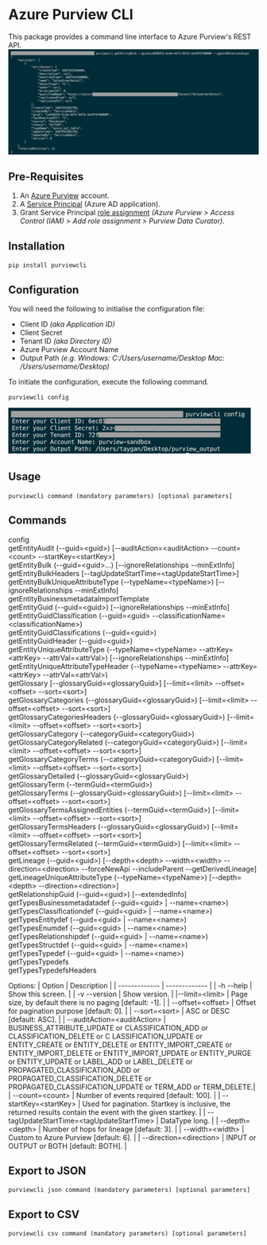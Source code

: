 # Azure Purview CLI
This package provides a command line interface to Azure Purview's REST API.  
![purviewcli](doc/image/purviewcli_example.png)

## Pre-Requisites
1. An [Azure Purview](https://docs.microsoft.com/en-us/azure/purview/create-catalog-portal) account.
2. A [Service Principal](https://docs.microsoft.com/en-us/azure/purview/tutorial-using-rest-apis#create-a-service-principal-application) (Azure AD application). 
3. Grant Service Principal [role assignment](https://docs.microsoft.com/en-us/azure/purview/tutorial-using-rest-apis#configure-your-catalog-to-trust-the-service-principal-application) *(Azure Purview > Access Control (IAM) > Add role assignment > Purview Data Curator)*.

## Installation
```
pip install purviewcli
```

## Configuration
You will need the following to initialise the configuration file:
* Client ID *(aka Application ID)*
* Client Secret
* Tenant ID *(aka Directory ID)*
* Azure Purview Account Name
* Output Path *(e.g. Windows: C:/Users/username/Desktop Mac: /Users/username/Desktop)*

To initiate the configuration, execute the following command.
```
purviewcli config
```
![config](doc/image/purviewcli_config.png)

## Usage
```
purviewcli command (mandatory parameters) [optional parameters]
```

## Commands
  config  
  getEntityAudit (--guid=&lt;guid&gt;) [--auditAction=&lt;auditAction&gt; --count=&lt;count&gt; --startKey=&lt;startKey&gt;]  
  getEntityBulk (--guid=&lt;guid&gt;...) [--ignoreRelationships --minExtInfo]  
  getEntityBulkHeaders [--tagUpdateStartTime=&lt;tagUpdateStartTime&gt;]  
  getEntityBulkUniqueAttributeType (--typeName=&lt;typeName&gt;) [--ignoreRelationships --minExtInfo]  
  getEntityBusinessmetadataImportTemplate  
  getEntityGuid (--guid=&lt;guid&gt;) [--ignoreRelationships --minExtInfo]  
  getEntityGuidClassification (--guid=&lt;guid&gt; --classificationName=&lt;classificationName&gt;)  
  getEntityGuidClassifications (--guid=&lt;guid&gt;)  
  getEntityGuidHeader (--guid=&lt;guid&gt;)  
  getEntityUniqueAttributeType (--typeName=&lt;typeName&gt; --attrKey=&lt;attrKey&gt; --attrVal=&lt;attrVal&gt;) [--ignoreRelationships --minExtInfo]  
  getEntityUniqueAttributeTypeHeader (--typeName=&lt;typeName&gt; --attrKey=&lt;attrKey&gt; --attrVal=&lt;attrVal&gt;)  
  getGlossary [--glossaryGuid=&lt;glossaryGuid&gt;] [--limit=&lt;limit&gt; --offset=&lt;offset&gt; --sort=&lt;sort&gt;]  
  getGlossaryCategories (--glossaryGuid=&lt;glossaryGuid&gt;) [--limit=&lt;limit&gt; --offset=&lt;offset&gt; --sort=&lt;sort&gt;]  
  getGlossaryCategoriesHeaders (--glossaryGuid=&lt;glossaryGuid&gt;) [--limit=&lt;limit&gt; --offset=&lt;offset&gt; --sort=&lt;sort&gt;]  
  getGlossaryCategory (--categoryGuid=&lt;categoryGuid&gt;)  
  getGlossaryCategoryRelated (--categoryGuid=&lt;categoryGuid&gt;) [--limit=&lt;limit&gt; --offset=&lt;offset&gt; --sort=&lt;sort&gt;]  
  getGlossaryCategoryTerms (--categoryGuid=&lt;categoryGuid&gt;) [--limit=&lt;limit&gt; --offset=&lt;offset&gt; --sort=&lt;sort&gt;]  
  getGlossaryDetailed (--glossaryGuid=&lt;glossaryGuid&gt;)  
  getGlossaryTerm (--termGuid=&lt;termGuid&gt;)  
  getGlossaryTerms (--glossaryGuid=&lt;glossaryGuid&gt;) [--limit=&lt;limit&gt; --offset=&lt;offset&gt; --sort=&lt;sort&gt;]  
  getGlossaryTermsAssignedEntities (--termGuid=&lt;termGuid&gt;) [--limit=&lt;limit&gt; --offset=&lt;offset&gt; --sort=&lt;sort&gt;]  
  getGlossaryTermsHeaders (--glossaryGuid=&lt;glossaryGuid&gt;) [--limit=&lt;limit&gt; --offset=&lt;offset&gt; --sort=&lt;sort&gt;]  
  getGlossaryTermsRelated (--termGuid=&lt;termGuid&gt;) [--limit=&lt;limit&gt; --offset=&lt;offset&gt; --sort=&lt;sort&gt;]  
  getLineage (--guid=&lt;guid&gt;) [--depth=&lt;depth&gt; --width=&lt;width&gt; --direction=&lt;direction&gt; --forceNewApi --includeParent --getDerivedLineage]  
  getLineageUniqueAttributeType (--typeName=&lt;typeName&gt;) [--depth=&lt;depth&gt; --direction=&lt;direction&gt;]  
  getRelationshipGuid (--guid=&lt;guid&gt;) [--extendedInfo]  
  getTypesBusinessmetadatadef (--guid=&lt;guid&gt; | --name=&lt;name&gt;)  
  getTypesClassificationdef (--guid=&lt;guid&gt; | --name=&lt;name&gt;)  
  getTypesEntitydef (--guid=&lt;guid&gt; | --name=&lt;name&gt;)  
  getTypesEnumdef (--guid=&lt;guid&gt; | --name=&lt;name&gt;)  
  getTypesRelationshipdef (--guid=&lt;guid&gt; | --name=&lt;name&gt;)  
  getTypesStructdef (--guid=&lt;guid&gt; | --name=&lt;name&gt;)  
  getTypesTypedef (--guid=&lt;guid&gt; | --name=&lt;name&gt;)  
  getTypesTypedefs  
  getTypesTypedefsHeaders  

Options:
| Option        | Description   |
| ------------- | ------------- |
| -h --help                           | Show this screen. |
| -v --version                        | Show version. |
|--limit=&lt;limit&gt;                | Page size, by default there is no paging [default: -1]. |
| --offset=&lt;offset&gt;             | Offset for pagination purpose [default: 0]. |
| --sort=&lt;sort&gt;                 | ASC or DESC [default: ASC]. |
| --auditAction=&lt;auditAction&gt;   | BUSINESS_ATTRIBUTE_UPDATE or CLASSIFICATION_ADD or  CLASSIFICATION_DELETE or C LASSIFICATION_UPDATE or ENTITY_CREATE or ENTITY_DELETE or ENTITY_IMPORT_CREATE or ENTITY_IMPORT_DELETE or ENTITY_IMPORT_UPDATE or ENTITY_PURGE or ENTITY_UPDATE or LABEL_ADD or LABEL_DELETE or PROPAGATED_CLASSIFICATION_ADD or PROPAGATED_CLASSIFICATION_DELETE or PROPAGATED_CLASSIFICATION_UPDATE or TERM_ADD or TERM_DELETE.|
| --count=&lt;count&gt;               | Number of events required [default: 100]. |
| --startKey=&lt;startKey&gt;         | Used for pagination. Startkey is inclusive, the returned results contain the event with the given startkey. |
| --tagUpdateStartTime=&lt;tagUpdateStartTime&gt;   | DataType long. |
| --depth=&lt;depth&gt;               | Number of hops for lineage [default: 3]. |
| --width=&lt;width&gt;               | Custom to Azure Purview [default: 6]. |
| --direction=&lt;direction&gt;       | INPUT or OUTPUT or BOTH [default: BOTH]. |


## Export to JSON
```
purviewcli json command (mandatory parameters) [optional parameters]
```

## Export to CSV
```
purviewcli csv command (mandatory parameters) [optional parameters]
```